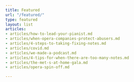 ```yaml
---
title: Featured
url: "/featured/"
type: featured
layout: list
articles:
- articles/how-to-lead-your-pianist.md
- articles/when-opera-companies-protect-abusers.md
- articles/4-steps-to-taking-fixing-notes.md
- articles/covid.md
- articles/we-made-a-podcast.md
- articles/4-tips-for-when-there-are-too-many-notes.md
- articles/the-met-s-at-home-gala.md
- articles/opera-spin-off.md

---
```

